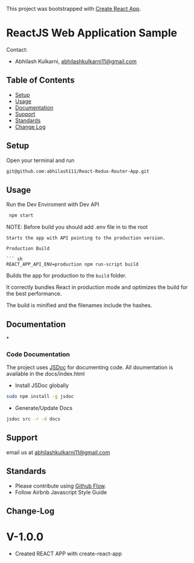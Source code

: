 This project was bootstrapped with [Create React App](https://github.com/facebook/create-react-app).


# ReactJS Web Application Sample

Contact:

- Abhilash Kulkarni, abhilashkulkarni11@gmail.com

## Table of Contents

- [Setup](#setup)
- [Usage](#usage)
- [Documentation](#documentation)
- [Support](#support)
- [Standards](#standards)
- [Change Log](#change-log)

## Setup

Open your terminal and run

```sh
git@github.com:abhilash111/React-Redux-Router-App.git
```

## Usage

Run the Dev Enviroment with Dev API

```sh
 npm start
```

NOTE: Before build you should add .env file in to the root

````
Starts the app with API pointing to the production version.

Production Build

``` sh
REACT_APP_API_ENV=production npm run-script build
````

Builds the app for production to the `build` folder.

It correctly bundles React in production mode and optimizes the build for the best performance.

The build is minified and the filenames include the hashes.

## Documentation

\*

### Code Documentation

The project uses [JSDoc](https://usejsdoc.org/) for documenting code. All doumentation is available in the docs/index.html

- Install JSDoc globally

```sh
sudo npm install -g jsdoc
```

- Generate/Update Docs

```sh
jsdoc src -r -d docs
```

## Support

email us at abhilashkulkarni11@gmail.com

## Standards

- Please contribute using [Github Flow](https://guides.github.com/introduction/flow/).
- Follow Airbnb Javascript Style Guide

## Change-Log
# V-1.0.0
* Created REACT APP with create-react-app
